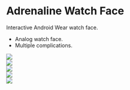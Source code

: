 # Adrenaline Watch Face

Interactive Android Wear watch face.
- Analog watch face.
- Multiple complications.

![](https://raw.githubusercontent.com/marcouberti/sonic_boom_watch_face/master/images/screen_1.png)  
![](https://raw.githubusercontent.com/marcouberti/sonic_boom_watch_face/master/images/screen_2.png)  
![](https://raw.githubusercontent.com/marcouberti/sonic_boom_watch_face/master/images/screen_3.png)  
![](https://raw.githubusercontent.com/marcouberti/sonic_boom_watch_face/master/images/screen_4.png)  
![](https://raw.githubusercontent.com/marcouberti/sonic_boom_watch_face/master/images/screen_5.png)  
